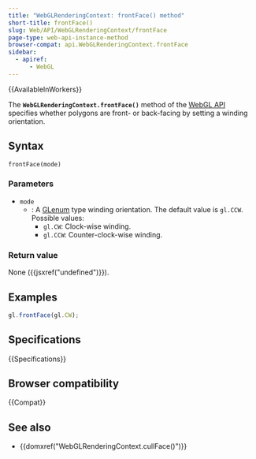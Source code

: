 ```yaml
---
title: "WebGLRenderingContext: frontFace() method"
short-title: frontFace()
slug: Web/API/WebGLRenderingContext/frontFace
page-type: web-api-instance-method
browser-compat: api.WebGLRenderingContext.frontFace
sidebar:
  - apiref:
      - WebGL
---
```


{{AvailableInWorkers}}

The **`WebGLRenderingContext.frontFace()`** method of the [WebGL API](/en-US/docs/Web/API/WebGL_API) specifies whether polygons are
front- or back-facing by setting a winding orientation.

## Syntax

```js-nolint
frontFace(mode)
```

### Parameters

- `mode`
  - : A [GLenum](/en-US/docs/Web/API/WebGL_API/Types) type winding orientation.
    The default value is `gl.CCW`. Possible values:
    - `gl.CW`: Clock-wise winding.
    - `gl.CCW`: Counter-clock-wise winding.

### Return value

None ({{jsxref("undefined")}}).

## Examples

```js
gl.frontFace(gl.CW);
```

## Specifications

{{Specifications}}

## Browser compatibility

{{Compat}}

## See also

- {{domxref("WebGLRenderingContext.cullFace()")}}
